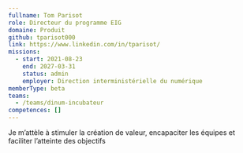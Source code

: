 ```yaml
---
fullname: Tom Parisot
role: Directeur du programme EIG
domaine: Produit
github: tparisot000
link: https://www.linkedin.com/in/tparisot/
missions:
  - start: 2021-08-23
    end: 2027-03-31
    status: admin
    employer: Direction interministérielle du numérique
memberType: beta
teams:
  - /teams/dinum-incubateur
competences: []
---
```

Je m’attèle à stimuler la création de valeur, encapaciter les équipes et faciliter l’atteinte des objectifs